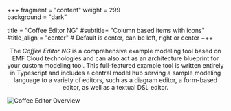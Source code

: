 +++
fragment = "content"
weight = 299    
background = "dark"

title = "Coffee Editor NG"
#subtitle= "Column based items with icons"
#title_align = "center" # Default is center, can be left, right or center
+++
<p style='text-align: center;'>
The <em>Coffee Editor NG</em> is a comprehensive example modeling tool based on EMF Cloud technologies and can also act as an architecture blueprint for your custom modeling tool.
This full-featured example tool is written entirely in Typescript and includes a central model hub serving a sample modeling language to a variety of editors, such as a diagram editor, a form-based editor, as well as a textual DSL editor.
</p>
<img src="images/coffeeeditordemo.gif" alt="Coffee Editor Overview" style="display: block; margin: auto;"/>
